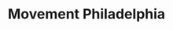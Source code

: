 ---
pid: CH371
title: Movement Philadelphia
location_transcription: City Hall
zipcode: '19020'
outside_phl: 'Bensalem PA '
neighborhood: 
age: '35'
age_range: 30-39
instagram: 
image_file_name: CH_371.jpg
proposal_transcription: Monument involving timeline from 1940s-2017. From racism,
  LGBTQ, transportation and rights. Also how the city evolved through time.
topic: Culture,History,Human Rights,LGBTQ+,Race Ethnicity
topic_summary: 0, 0, 0, 0, 0
type: 
keywords_other: 
credit: Jason Mayer
image_labels: 
twitter: 
facebook: 
permalink: "/monuments/ch371/"
layout: item-page
---
